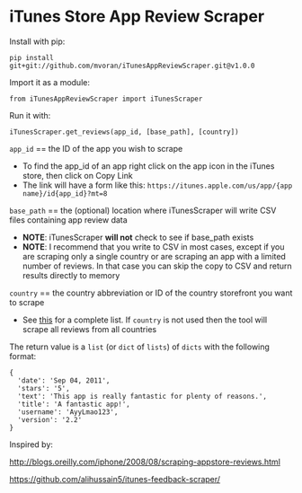 # iTunes Store App Review Scraper

Install with pip:

```
pip install git+git://github.com/mvoran/iTunesAppReviewScraper.git@v1.0.0
```

Import it as a module:

```
from iTunesAppReviewScraper import iTunesScraper
```

Run it with:

```
iTunesScraper.get_reviews(app_id, [base_path], [country])
```

`app_id` == the ID of the app you wish to scrape
  - To find the app_id of an app right click on the app icon in the iTunes store, then click on Copy Link
  - The link will have a form like this: `https://itunes.apple.com/us/app/{app name}/id{app_id}?mt=8`

`base_path` == the (optional) location where iTunesScraper will write CSV files containing app review data
  - **NOTE**: iTunesScraper **will not** check to see if base_path exists
  - **NOTE**: I recommend that you write to CSV in most cases, except if you are scraping only a single country
or are scraping an app with a limited number of reviews. In that case you can skip the copy to CSV and return results
directly to memory
	
`country` == the country abbreviation or ID of the country storefront you want to scrape
  - See [this](https://affiliate.itunes.apple.com/resources/documentation/linking-to-the-itunes-music-store/#appendix)
for a complete list. If `country` is not used then the tool will scrape all reviews from all countries

The return value is a `list` (or `dict` of `lists`) of `dicts` with the following format:

```
{
  'date': 'Sep 04, 2011',
  'stars': '5',
  'text': 'This app is really fantastic for plenty of reasons.',
  'title': 'A fantastic app!',
  'username': 'AyyLmao123',
  'version': '2.2'
}
```

Inspired by:

http://blogs.oreilly.com/iphone/2008/08/scraping-appstore-reviews.html

https://github.com/alihussain5/itunes-feedback-scraper/
